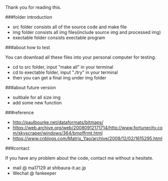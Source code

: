 Thank you for reading this.

###folder introduction

- src folder consists all of the source code and make file
- img folder consists all img files(include source img and processed img)
- exectable folder consists exectable program

###about how to test

You can download all these files into your personal computer for testing.

- cd to src folder, input "make all" in your terminal
- cd to exectable folder, input "./try" in your terminal
- then you can get a final img under img folder

###about future version

- suitbale for all size img
- add some new function

###reference

- http://paulbourke.net/dataformats/bitmaps/
- https://web.archive.org/web/20080912171714/http://www.fortunecity.com/skyscraper/windows/364/bmpffrmt.html
- https://www.cnblogs.com/Matrix_Yao/archive/2009/12/02/1615295.html

###contact

If you have any problem about the code,  contact me without a hesitate.

- mail @ ma17129 at shibaura-it.ac.jp
- Wechat @ fankeeper